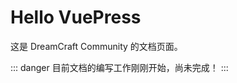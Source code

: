 <script src="/sakura/SakuraFalls.js"></script>

# Hello VuePress

这是 DreamCraft Community 的文档页面。

::: danger
目前文档的编写工作刚刚开始，尚未完成！
:::